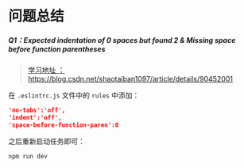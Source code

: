 # 问题总结

##### Q1：Expected indentation of 0 spaces but found 2 & Missing space before function parentheses

> [学习地址 ：https://blog.csdn.net/shaotaiban1097/article/details/90452001 ]( https://blog.csdn.net/shaotaiban1097/article/details/90452001 )

在 `.eslintrc.js` 文件中的 `rules` 中添加：

```json
'no-tabs':'off',
'indent':'off',
'space-before-function-paren':0
```

之后重新启动任务即可：

```shell
npm run dev
```



